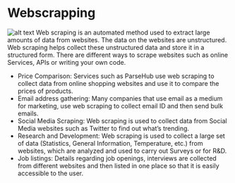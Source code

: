 # Webscrapping

![alt text](https://www.edureka.co/blog/wp-content/uploads/2018/11/Untitled-1.jpg)
Web scraping is an automated method used to extract large amounts of data from websites. The data on the websites are unstructured. Web scraping helps collect these unstructured data and store it in a structured form. There are different ways to scrape websites such as online Services, APIs or writing your own code. 

* Price Comparison: Services such as ParseHub use web scraping to collect data from online shopping websites and use it to compare the prices of products.
* Email address gathering: Many companies that use email as a medium for marketing, use web scraping to collect email ID and then send bulk emails.
* Social Media Scraping: Web scraping is used to collect data from Social Media websites such as Twitter to find out what’s trending.
* Research and Development: Web scraping is used to collect a large set of data (Statistics, General Information, Temperature, etc.) from websites, which are analyzed and used to   carry out Surveys or for R&D.
* Job listings: Details regarding job openings, interviews are collected from different websites and then listed in one place so that it is easily accessible to the user.


